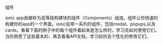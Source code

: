 组件

ionic app由被称为高等级构建块的组件（Components）组成。组件让你快速的构建你的app的一个界面。ionic自带一系列的组件，包括modal，popups,以及cards。看看下面的例子中的每个组件看起来是怎么样的，学习去如何使用它们。当你熟悉了这些基本的，再去看看API文档，学习如何去个性化的修改它们。